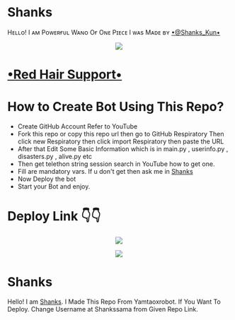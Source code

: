 # Shanks
Hᴇʟʟᴏ! I ᴀᴍ Pᴏᴡᴇʀғᴜʟ Wᴀɴᴏ Oғ Oɴᴇ Pɪᴇᴄᴇ
I ᴡᴀs Mᴀᴅᴇ ʙʏ [•@Shanks_Kun•](https://t.me/Shanks_Kun)
<p align="center">
  <img src="https://te.legra.ph/file/64104b32c98a8a050633b.jpg">
</p>

# [•Red Hair Support•](https://t.me/TeamWizardz)
# How to Create Bot Using This Repo?
* Create GitHub Account Refer to YouTube
* Fork this repo or copy this repo url then go to GitHub Respiratory Then click new Respiratory then click import Respiratory then paste the URL
* After that Edit Some Basic Information which is in main.py , userinfo.py , disasters.py , alive.py etc 
* Then get telethon string session search in YouTube how to get one.
* Fill are mandatory vars. If u don't get then ask me in [ Shanks ](https://t.me/Shanks_Kun)
* Now  Deploy the bot 
* Start your Bot and enjoy.

# Deploy Link 👇👇
<p align="center"><a href="https://heroku.com/deploy?template=https://github.com/Cinichi/Shanks"> <img src="https://te.legra.ph/file/33cb191d6c54a350121d6.jpg"/></a></p>
<p align="center"><a href="https://heroku.com/deploy?template=https://guthub.com/Cinichi/Shanks"> <img src="https://te.legra.ph/file/324e5fd2cf9a6eb8ba322.jpg"/></a></p>

# Shanks
Hello! I am [Shanks](https://t.me/Shanks_Kun).
 I Made This Repo From Yamtaoxrobot.
If You Want To Deploy. Change Username at Shankssama from Given Repo Link.

